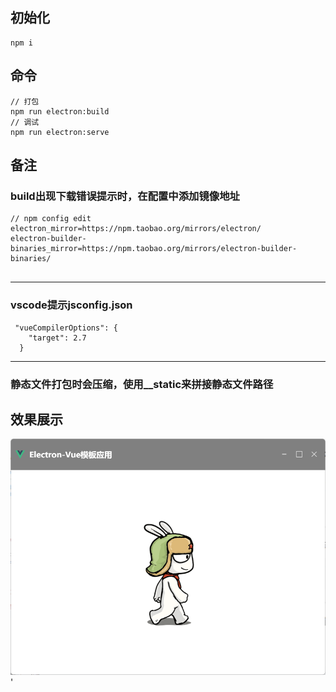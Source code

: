 ## 初始化
```
npm i
```

## 命令
```
// 打包
npm run electron:build
// 调试
npm run electron:serve
```

## 备注
### build出现下载错误提示时，在配置中添加镜像地址
```
// npm config edit
electron_mirror=https://npm.taobao.org/mirrors/electron/
electron-builder-binaries_mirror=https://npm.taobao.org/mirrors/electron-builder-binaries/


```
---

### vscode提示jsconfig.json
```
 "vueCompilerOptions": {
    "target": 2.7
  }
```
---
### 静态文件打包时会压缩，使用__static来拼接静态文件路径

## 效果展示

![](public/img/show.png)'


